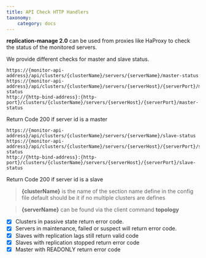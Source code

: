 ```yaml
---
title: API Check HTTP Handlers
taxonomy:
    category: docs
---
```


**replication-manage 2.0** can be used from proxies like HaProxy to check the status of the monitored servers.

We provide different checks for master and slave status.

```
https://{monitor-api-address}/api/clusters/{clusterName}/servers/{serverName}/master-status
https://{monitor-api-address}/api/clusters/{clusterName}/servers/{serverHost}/{serverPort}/master-status
http://{http-bind-address}:{http-port}/clusters/{clusterName}/servers/{serverHost}/{serverPort}/master-status

```
Return Code 200 if server id is a master

```
https://{monitor-api-address}/api/clusters/{clusterName}/servers/{serverName}/slave-status
https://{monitor-api-address}/api/clusters/{clusterName}/servers/{serverHost}/{serverPort}/slave-status
http://{http-bind-address}:{http-port}/clusters/{clusterName}/servers/{serverHost}/{serverPort}/slave-status
```
Return Code 200 if server id is a slave   

> **{clusterName}** is the name of the section name define in the config file default should be it if no multiple clusters are defines


> **{serverName}** can be found via the client command **topology**

  - [x] Clusters in passive state return error code.  
  - [x] Servers in maintenance, failed or suspect will return error code.  
  - [x] Slaves with replication lags still return valid code
  - [x] Slaves with replication stopped return error code
  - [x] Master with READONLY return error code
